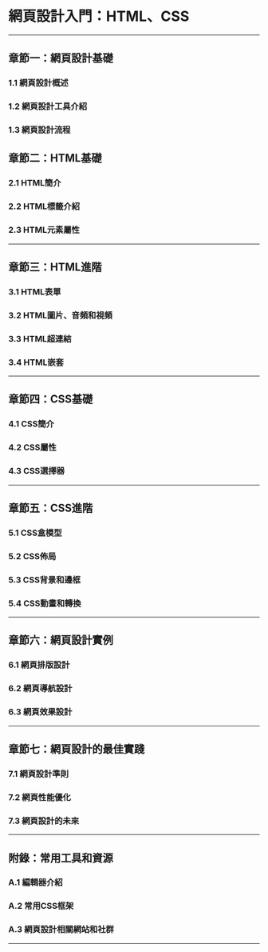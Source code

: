 # 網頁設計入門：HTML、CSS
---

## 章節一：網頁設計基礎
### 1.1 網頁設計概述
### 1.2 網頁設計工具介紹
### 1.3 網頁設計流程  

## 章節二：HTML基礎
### 2.1 HTML簡介
### 2.2 HTML標籤介紹
### 2.3 HTML元素屬性
---

## 章節三：HTML進階
### 3.1 HTML表單
### 3.2 HTML圖片、音頻和視頻
### 3.3 HTML超連結
### 3.4 HTML嵌套
---

## 章節四：CSS基礎
### 4.1 CSS簡介
### 4.2 CSS屬性
### 4.3 CSS選擇器
---

## 章節五：CSS進階
### 5.1 CSS盒模型
### 5.2 CSS佈局
### 5.3 CSS背景和邊框
### 5.4 CSS動畫和轉換
---

## 章節六：網頁設計實例
### 6.1 網頁排版設計
### 6.2 網頁導航設計
### 6.3 網頁效果設計
---

## 章節七：網頁設計的最佳實踐
### 7.1 網頁設計準則
### 7.2 網頁性能優化
### 7.3 網頁設計的未來
---

## 附錄：常用工具和資源
### A.1 編輯器介紹
### A.2 常用CSS框架
### A.3 網頁設計相關網站和社群
---
